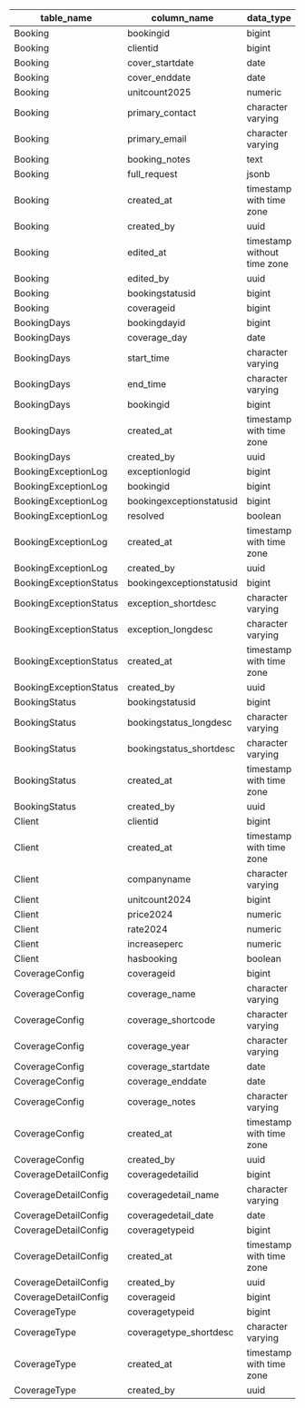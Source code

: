 | table_name             | column_name              | data_type                   | character_maximum_length | is_nullable | column_default        |
| ---------------------- | ------------------------ | --------------------------- | ------------------------ | ----------- | --------------------- |
| Booking                | bookingid                | bigint                      | null                     | NO          | null                  |
| Booking                | clientid                 | bigint                      | null                     | YES         | null                  |
| Booking                | cover_startdate          | date                        | null                     | YES         | null                  |
| Booking                | cover_enddate            | date                        | null                     | YES         | null                  |
| Booking                | unitcount2025            | numeric                     | null                     | YES         | null                  |
| Booking                | primary_contact          | character varying           | null                     | YES         | null                  |
| Booking                | primary_email            | character varying           | null                     | YES         | null                  |
| Booking                | booking_notes            | text                        | null                     | YES         | ''::text              |
| Booking                | full_request             | jsonb                       | null                     | YES         | null                  |
| Booking                | created_at               | timestamp with time zone    | null                     | NO          | now()                 |
| Booking                | created_by               | uuid                        | null                     | YES         | gen_random_uuid()     |
| Booking                | edited_at                | timestamp without time zone | null                     | YES         | now()                 |
| Booking                | edited_by                | uuid                        | null                     | YES         | gen_random_uuid()     |
| Booking                | bookingstatusid          | bigint                      | null                     | YES         | null                  |
| Booking                | coverageid               | bigint                      | null                     | YES         | null                  |
| BookingDays            | bookingdayid             | bigint                      | null                     | NO          | null                  |
| BookingDays            | coverage_day             | date                        | null                     | YES         | null                  |
| BookingDays            | start_time               | character varying           | null                     | YES         | null                  |
| BookingDays            | end_time                 | character varying           | null                     | YES         | null                  |
| BookingDays            | bookingid                | bigint                      | null                     | YES         | null                  |
| BookingDays            | created_at               | timestamp with time zone    | null                     | NO          | now()                 |
| BookingDays            | created_by               | uuid                        | null                     | YES         | auth.uid()            |
| BookingExceptionLog    | exceptionlogid           | bigint                      | null                     | NO          | null                  |
| BookingExceptionLog    | bookingid                | bigint                      | null                     | YES         | null                  |
| BookingExceptionLog    | bookingexceptionstatusid | bigint                      | null                     | YES         | null                  |
| BookingExceptionLog    | resolved                 | boolean                     | null                     | YES         | null                  |
| BookingExceptionLog    | created_at               | timestamp with time zone    | null                     | NO          | now()                 |
| BookingExceptionLog    | created_by               | uuid                        | null                     | YES         | auth.uid()            |
| BookingExceptionStatus | bookingexceptionstatusid | bigint                      | null                     | NO          | null                  |
| BookingExceptionStatus | exception_shortdesc      | character varying           | null                     | YES         | null                  |
| BookingExceptionStatus | exception_longdesc       | character varying           | null                     | YES         | null                  |
| BookingExceptionStatus | created_at               | timestamp with time zone    | null                     | NO          | now()                 |
| BookingExceptionStatus | created_by               | uuid                        | null                     | YES         | auth.uid()            |
| BookingStatus          | bookingstatusid          | bigint                      | null                     | NO          | null                  |
| BookingStatus          | bookingstatus_longdesc   | character varying           | null                     | YES         | ''::character varying |
| BookingStatus          | bookingstatus_shortdesc  | character varying           | null                     | YES         | ''::character varying |
| BookingStatus          | created_at               | timestamp with time zone    | null                     | NO          | now()                 |
| BookingStatus          | created_by               | uuid                        | null                     | YES         | gen_random_uuid()     |
| Client                 | clientid                 | bigint                      | null                     | NO          | null                  |
| Client                 | created_at               | timestamp with time zone    | null                     | NO          | now()                 |
| Client                 | companyname              | character varying           | null                     | YES         | null                  |
| Client                 | unitcount2024            | bigint                      | null                     | YES         | null                  |
| Client                 | price2024                | numeric                     | null                     | YES         | null                  |
| Client                 | rate2024                 | numeric                     | null                     | YES         | null                  |
| Client                 | increaseperc             | numeric                     | null                     | YES         | null                  |
| Client                 | hasbooking               | boolean                     | null                     | YES         | null                  |
| CoverageConfig         | coverageid               | bigint                      | null                     | NO          | null                  |
| CoverageConfig         | coverage_name            | character varying           | null                     | YES         | null                  |
| CoverageConfig         | coverage_shortcode       | character varying           | null                     | YES         | null                  |
| CoverageConfig         | coverage_year            | character varying           | null                     | YES         | null                  |
| CoverageConfig         | coverage_startdate       | date                        | null                     | YES         | null                  |
| CoverageConfig         | coverage_enddate         | date                        | null                     | YES         | null                  |
| CoverageConfig         | coverage_notes           | character varying           | null                     | YES         | null                  |
| CoverageConfig         | created_at               | timestamp with time zone    | null                     | NO          | now()                 |
| CoverageConfig         | created_by               | uuid                        | null                     | YES         | auth.uid()            |
| CoverageDetailConfig   | coveragedetailid         | bigint                      | null                     | NO          | null                  |
| CoverageDetailConfig   | coveragedetail_name      | character varying           | null                     | YES         | null                  |
| CoverageDetailConfig   | coveragedetail_date      | date                        | null                     | YES         | null                  |
| CoverageDetailConfig   | coveragetypeid           | bigint                      | null                     | YES         | null                  |
| CoverageDetailConfig   | created_at               | timestamp with time zone    | null                     | NO          | now()                 |
| CoverageDetailConfig   | created_by               | uuid                        | null                     | YES         | auth.uid()            |
| CoverageDetailConfig   | coverageid               | bigint                      | null                     | YES         | null                  |
| CoverageType           | coveragetypeid           | bigint                      | null                     | NO          | null                  |
| CoverageType           | coveragetype_shortdesc   | character varying           | null                     | YES         | null                  |
| CoverageType           | created_at               | timestamp with time zone    | null                     | NO          | now()                 |
| CoverageType           | created_by               | uuid                        | null                     | YES         | auth.uid()            |